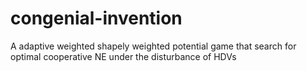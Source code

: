 # congenial-invention
A adaptive weighted shapely weighted potential game that search for optimal cooperative NE under the disturbance of HDVs
